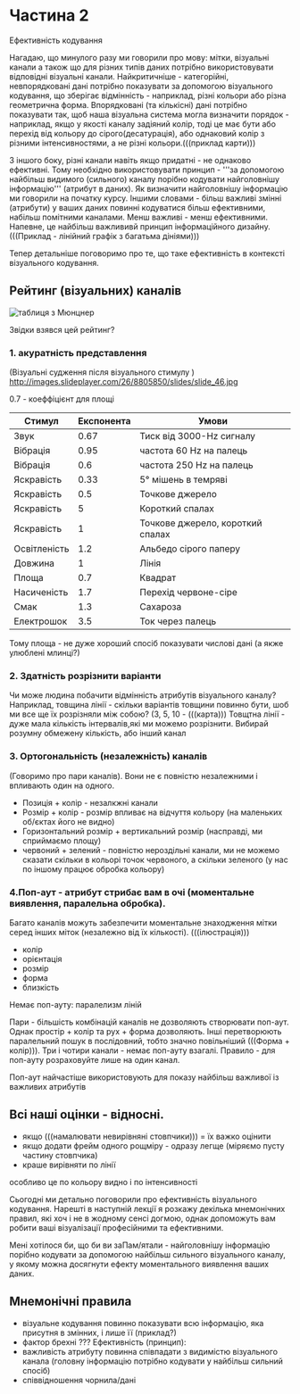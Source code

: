 # Частина 2
Ефективність кодування

Нагадаю, що минулого разу ми говорили про мову: мітки, візуальні канали  а також що для різних типів даних потрібно використовувати відповідні візуальні канали. Найкритичніше - категорійні, невпорядковані дані потрібно показувати за допомогою візуального кодування, що зберігає відмінність - наприклад, різні кольори або різна геометрична форма. Впорядковані (та кількісні) дані потрібно показувати так, щоб наша візуальна система могла визначити порядок - наприклад, якщо у якості каналу задіяний колір, тоді це має бути або перехід від кольору до сірого(десатурація), або однаковий колір з різними інтенсивностями, а не різні кольори.(((приклад карти)))   

З іншого боку, різні канали навіть якщо придатні - не однаково ефективні. Тому необхідно використовувати принцип - '''за допомогою найбільш видимого (сильного) каналу порібно кодувати найголовнішу інформацію''' (атрибут в даних). Як визначити найголовнішу інформацію ми говорили на початку курсу. Іншими словами - більш важливі змінні (атрибути) у ваших даних повинні кодуватися більш ефективними, набільш помітними каналами. Менш важливі - менш ефективними. Напевне, це найбільш важлививй принцип інформаційного дизайну. (((Приклад - лінійний графік з багатьма дініями))) 

Тепер детальніше поговоримо про те, що таке ефективність в контексті візуального кодування.

## Рейтинг (візуальних) каналів
![таблиця з Мюнцнер](http://texty.org.ua/action/file/download?file_guid=40070)

Звідки взявся цей рейтинг?

### 1. акуратність представлення
(Візуальні судження після візуального стимулу )
http://images.slideplayer.com/26/8805850/slides/slide_46.jpg

0.7 -  коеффіцієнт для площі

Стимул|Експонента|Умови
---|---|---
Звук| 	0.67 | Тиск від 3000-Hz сигналу
Вібрація|0.95| частота 60 Hz на палець
Вібрація|0.6|частота 250 Hz на палець
Яскравість|0.33|5° мішень в темряві
Яскравість|0.5|Точкове джерело
Яскравість|5|Короткий спалах
Яскравість|1|Точкове джерело, короткий спалах
Освітленість|1.2|Альбедо сірого паперу 
Довжина| 1| Лінія
Площа|0.7|Квадрат
Насиченість|1.7|Перехід червоне-сіре
Смак|1.3|Сахароза
Електрошок|3.5|Ток через палець

Тому площа - не дуже хороший спосіб показувати числові дані (а якже улюблені млинці?)

### 2. Здатність розрізнити варіанти
Чи може людина побачити відмінність атрибутів візуального каналу? Наприклад, товщина лінії - скільки варіантів товщини повинно бути, шоб ми все ще їх розрізняли між собою? (3, 5, 10 - (((карта))) Товщтна лінії - дуже мала кількість інтервалів,які ми можемо розрізнити. Вибирай розумну обмежену кількість, або інший канал

### 3. Ортогональність (незалежність) каналів
(Говоримо про пари каналів). Вони не є повністю незалежними і впливають один на одного. 
* Позиція + колір - незалкжні канали
* Розмір + колір - розмір впливає на відчуття кольору (на маленьких об/єктах його не видно)
* Горизонтальний розмір + вертикальний розмір (насправді, ми сприймаємо площу)
* червоний + зелений - повністю нероздільні канали, ми не можемо сказати скільки в кольорі точок червоного, а скільки зеленого (у нас по іншому працює обробка кольору)

### 4.Поп-аут - атрибут стрибає вам в очі (моментальне виявлення, паралельна обробка). 
Багато каналів можуть забезпечити моментальне знаходження мітки серед інших міток (незалежно від їх кількості).
(((ілюстрація)))
* колір
* орієнтація
* розмір
* форма
* близкість

Немає поп-ауту: паралелизм ліній

Пари - більшість комбінацій каналів не дозволяють створювати поп-аут. Однак простір + колір та рух + форма дозволяють. Інші перетворюють паралельний пошук в послідовний, тобто значно повільніший 
(((Форма + колір))). Три і чотири канали - немає поп-ауту взагалі. Правило - для поп-ауту розраховуйте лише на один канал.


Поп-аут найчастіше використовують для показу найбільш важливої із важливих атрибутів 

## Всі наші оцінки - відносні. 
- якщо (((намалювати невирівняні стовпчики))) = їх важко оцінити
- якщо додати фрейм одного рощміру - одразу легще (міряємо пусту частину стовпчика)
- краше вирівняти по лінії

особливо це по кольору видно і по інтенсивності

Сьогодні ми детально поговорили про ефективність візуального кодування. 
Нарешті в наступній лекції я розкажу декілька мнемонічних правил, які хоч і не в жодному сенсі догмою, однак допоможуть вам робити ваші візуалізації професійними та ефективними.

Мені хотілося би, що би ви заПам/ятали - найголовнішу інформацію порібно кодувати за допомогою найбільш сильного візуального каналу, у якому можна досягнути ефекту моментального виявлення ваших даних.    







  





## Мнемонічні правила
- візуальне кодування повинно показувати всю інформацію, яка присутня в змінних, і лише її (приклад?)
- фактор брехні ???
Ефективність (принцип):
- важливість атрибуту повинна співпадати з видимістю візуального канала (головну інформацію потрібно кодувати у найбільш сильний спосіб)
- співвідношення чорнила/дані
